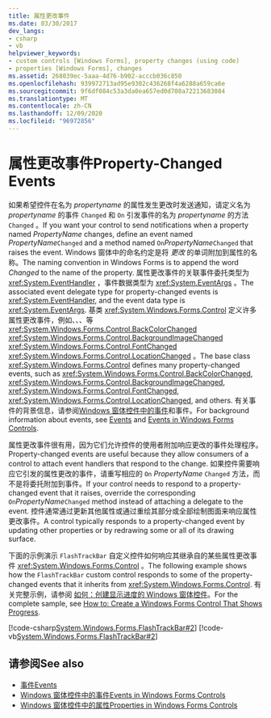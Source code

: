 ```yaml
---
title: 属性更改事件
ms.date: 03/30/2017
dev_langs:
- csharp
- vb
helpviewer_keywords:
- custom controls [Windows Forms], property changes (using code)
- properties [Windows Forms], changes
ms.assetid: 268039ec-5aaa-4d76-b902-acccb036c850
ms.openlocfilehash: 939972713ad95e9302c436268f4a6288a659ca6e
ms.sourcegitcommit: 9f6df084c53a3da0ea657ed0d708a72213683084
ms.translationtype: MT
ms.contentlocale: zh-CN
ms.lasthandoff: 12/09/2020
ms.locfileid: "96972856"
---
```

# <a name="property-changed-events"></a><span data-ttu-id="18f18-102">属性更改事件</span><span class="sxs-lookup"><span data-stu-id="18f18-102">Property-Changed Events</span></span>

<span data-ttu-id="18f18-103">如果希望控件在名为 *propertyname* 的属性发生更改时发送通知，请定义名为 *propertyname* 的事件 `Changed` 和 `On` 引发事件的名为 *propertyname* 的方法 `Changed` 。</span><span class="sxs-lookup"><span data-stu-id="18f18-103">If you want your control to send notifications when a property named *PropertyName* changes, define an event named *PropertyName*`Changed` and a method named `On`*PropertyName*`Changed` that raises the event.</span></span> <span data-ttu-id="18f18-104">Windows 窗体中的命名约定是将 *更改* 的单词附加到属性的名称。</span><span class="sxs-lookup"><span data-stu-id="18f18-104">The naming convention in Windows Forms is to append the word *Changed* to the name of the property.</span></span> <span data-ttu-id="18f18-105">属性更改事件的关联事件委托类型为 <xref:System.EventHandler> ，事件数据类型为 <xref:System.EventArgs> 。</span><span class="sxs-lookup"><span data-stu-id="18f18-105">The associated event delegate type for property-changed events is <xref:System.EventHandler>, and the event data type is <xref:System.EventArgs>.</span></span> <span data-ttu-id="18f18-106">基类 <xref:System.Windows.Forms.Control> 定义许多属性更改事件，例如、、、等 <xref:System.Windows.Forms.Control.BackColorChanged> <xref:System.Windows.Forms.Control.BackgroundImageChanged> <xref:System.Windows.Forms.Control.FontChanged> <xref:System.Windows.Forms.Control.LocationChanged> 。</span><span class="sxs-lookup"><span data-stu-id="18f18-106">The base class <xref:System.Windows.Forms.Control> defines many property-changed events, such as <xref:System.Windows.Forms.Control.BackColorChanged>, <xref:System.Windows.Forms.Control.BackgroundImageChanged>, <xref:System.Windows.Forms.Control.FontChanged>, <xref:System.Windows.Forms.Control.LocationChanged>, and others.</span></span> <span data-ttu-id="18f18-107">有关事件的背景信息，请参阅[Windows 窗体控件中的](events-in-windows-forms-controls.md)[事件](/dotnet/standard/events/index)和事件。</span><span class="sxs-lookup"><span data-stu-id="18f18-107">For background information about events, see [Events](/dotnet/standard/events/index) and [Events in Windows Forms Controls](events-in-windows-forms-controls.md).</span></span>  
  
 <span data-ttu-id="18f18-108">属性更改事件很有用，因为它们允许控件的使用者附加响应更改的事件处理程序。</span><span class="sxs-lookup"><span data-stu-id="18f18-108">Property-changed events are useful because they allow consumers of a control to attach event handlers that respond to the change.</span></span> <span data-ttu-id="18f18-109">如果控件需要响应它引发的属性更改的事件，请重写相应的 `On` *PropertyName* `Changed` 方法，而不是将委托附加到事件。</span><span class="sxs-lookup"><span data-stu-id="18f18-109">If your control needs to respond to a property-changed event that it raises, override the corresponding `On`*PropertyName*`Changed` method instead of attaching a delegate to the event.</span></span> <span data-ttu-id="18f18-110">控件通常通过更新其他属性或通过重绘其部分或全部绘制图面来响应属性更改事件。</span><span class="sxs-lookup"><span data-stu-id="18f18-110">A control typically responds to a property-changed event by updating other properties or by redrawing some or all of its drawing surface.</span></span>  
  
 <span data-ttu-id="18f18-111">下面的示例演示 `FlashTrackBar` 自定义控件如何响应其继承自的某些属性更改事件 <xref:System.Windows.Forms.Control> 。</span><span class="sxs-lookup"><span data-stu-id="18f18-111">The following example shows how the `FlashTrackBar` custom control responds to some of the property-changed events that it inherits from <xref:System.Windows.Forms.Control>.</span></span> <span data-ttu-id="18f18-112">有关完整示例，请参阅 [如何：创建显示进度的 Windows 窗体控件](how-to-create-a-windows-forms-control-that-shows-progress.md)。</span><span class="sxs-lookup"><span data-stu-id="18f18-112">For the complete sample, see [How to: Create a Windows Forms Control That Shows Progress](how-to-create-a-windows-forms-control-that-shows-progress.md).</span></span>  
  
 [!code-csharp[System.Windows.Forms.FlashTrackBar#2](~/samples/snippets/csharp/VS_Snippets_Winforms/System.Windows.Forms.FlashTrackBar/CS/FlashTrackBar.cs#2)]
 [!code-vb[System.Windows.Forms.FlashTrackBar#2](~/samples/snippets/visualbasic/VS_Snippets_Winforms/System.Windows.Forms.FlashTrackBar/VB/FlashTrackBar.vb#2)]  
  
## <a name="see-also"></a><span data-ttu-id="18f18-113">请参阅</span><span class="sxs-lookup"><span data-stu-id="18f18-113">See also</span></span>

- [<span data-ttu-id="18f18-114">事件</span><span class="sxs-lookup"><span data-stu-id="18f18-114">Events</span></span>](/dotnet/standard/events/index)
- [<span data-ttu-id="18f18-115">Windows 窗体控件中的事件</span><span class="sxs-lookup"><span data-stu-id="18f18-115">Events in Windows Forms Controls</span></span>](events-in-windows-forms-controls.md)
- [<span data-ttu-id="18f18-116">Windows 窗体控件中的属性</span><span class="sxs-lookup"><span data-stu-id="18f18-116">Properties in Windows Forms Controls</span></span>](properties-in-windows-forms-controls.md)
